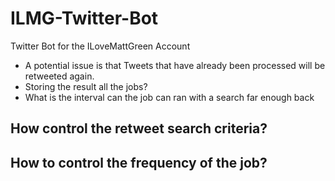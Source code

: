 # ILMG-Twitter-Bot

Twitter Bot for the ILoveMattGreen Account

* A potential issue is that Tweets that have already been processed
will be retweeted again.
* Storing the result all the jobs?
* What is the interval can the job can ran with a search far enough back

## How control the retweet search criteria?


## How to control the frequency of the job?
